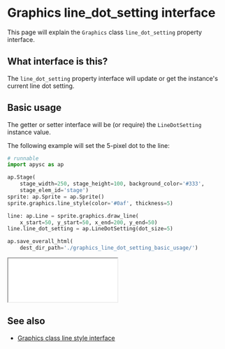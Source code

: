 # Graphics line_dot_setting interface

This page will explain the `Graphics` class `line_dot_setting` property interface.

## What interface is this?

The `line_dot_setting` property interface will update or get the instance's current line dot setting.

## Basic usage

The getter or setter interface will be (or require) the `LineDotSetting` instance value.

The following example will set the 5-pixel dot to the line:

```py
# runnable
import apysc as ap

ap.Stage(
    stage_width=250, stage_height=100, background_color='#333',
    stage_elem_id='stage')
sprite: ap.Sprite = ap.Sprite()
sprite.graphics.line_style(color='#0af', thickness=5)

line: ap.Line = sprite.graphics.draw_line(
    x_start=50, y_start=50, x_end=200, y_end=50)
line.line_dot_setting = ap.LineDotSetting(dot_size=5)

ap.save_overall_html(
    dest_dir_path='./graphics_line_dot_setting_basic_usage/')
```

<iframe src="static/graphics_line_dot_setting_basic_usage/index.html" width="250" height="100"></iframe>

## See also

- [Graphics class line style interface](graphics_line_style.md)
